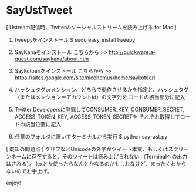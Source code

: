 SayUstTweet
===========

[ Ustream配信時、Twtterのソーシャルストリームを読み上げる for Mac ]

1. tweepyをインストール
   $ sudo easy_install tweepy

2. SayKanaをインストール
   こちらから >> http://quickware.a-quest.com/saykana/about.htm

3. Saykotoeriをインストール
   こちらから >> https://sites.google.com/site/nicohemus/home/saykotoeri

4. ハッシュタグorメンション、どちらで動作させるかを指定と、ハッシュタグ（またはメンション＝アカウントid）の文字列を
   コードの該当部分に記入

5. Twitter Developersに登録してCONSUMER_KEY, CONSUMER_SECRET, ACCESS_TOKEN_KEY, ACCESS_TOKEN_SECRETを
   それぞれ取得してコードの該当位置に記入

6. 任意のフォルダに置いてターミナルから実行
   $ python say-ust.py

[ 既知の問題点 ]
グリフなどUnicodeの外字がツイート本文、もしくはスクリーンネームに存在すると、そのツイートは読み上げられない
（Terminalへの出力はされる）。
lexとか使ったらなんとかなるのかもしれなけど、まったくわからないのでお手上げ。

enjoy!
